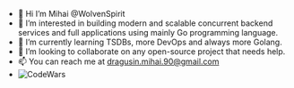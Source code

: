 - 👋 Hi I’m Mihai @WolvenSpirit
- 👀 I’m interested in building modern and scalable concurrent backend services and full applications using mainly Go programming language.
- 🌱 I’m currently learning TSDBs, more DevOps and always more Golang.
- 💞️ I’m looking to collaborate on any open-source project that needs help.
- 📫 You can reach me at dragusin.mihai.90@gmail.com
- ![CodeWars](https://www.codewars.com/users/Mihai_Dragusin/badges/small)

<!---
WolvenSpirit/WolvenSpirit is a ✨ special ✨ repository because its `README.md` (this file) appears on your GitHub profile.
You can click the Preview link to take a look at your changes.
--->
